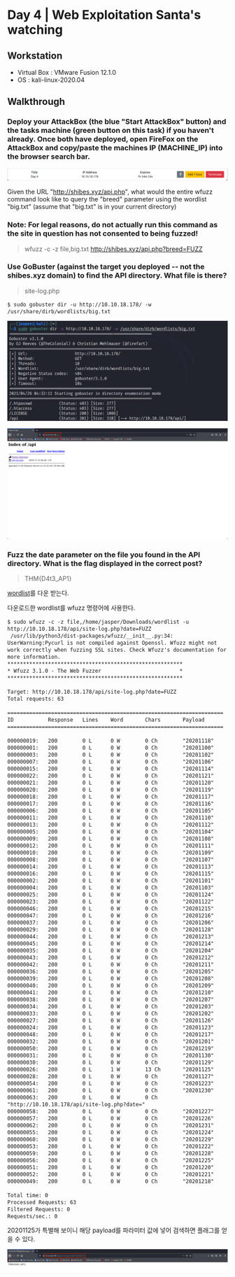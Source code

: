 # Day 4 | Web Exploitation Santa's watching

## Workstation
- Virtual Box : VMware Fusion 12.1.0
- OS : kali-linux-2020.04

## Walkthrough
### Deploy your AttackBox (the blue "Start AttackBox" button) and the tasks machine (green button on this task) if you haven't already. Once both have deployed, open FireFox on the AttackBox and copy/paste the machines IP (MACHINE_IP) into the browser search bar.

![attackbox](https://github.com/jasperkim425/Walkthrough/blob/main/TryHackMe/25%20Days%20of%20Cyber%20Security/Day%204/image/attackbox.png)

Given the URL "http://shibes.xyz/api.php", what would the entire wfuzz command look like to query the "breed" parameter using the wordlist "big.txt" (assume that "big.txt" is in your current directory)

### Note: For legal reasons, do not actually run this command as the site in question has not consented to being fuzzed!

> wfuzz -c -z file,big.txt http://shibes.xyz/api.php?breed=FUZZ

### Use GoBuster (against the target you deployed -- not the shibes.xyz domain) to find the API directory. What file is there?

> site-log.php

```
$ sudo gobuster dir -u http://10.10.18.178/ -w /usr/share/dirb/wordlists/big.txt
```

![gobuster](https://github.com/jasperkim425/Walkthrough/blob/main/TryHackMe/25%20Days%20of%20Cyber%20Security/Day%204/image/gobuster.png)

![api](https://github.com/jasperkim425/Walkthrough/blob/main/TryHackMe/25%20Days%20of%20Cyber%20Security/Day%204/image/api.png)

### Fuzz the date parameter on the file you found in the API directory. What is the flag displayed in the correct post?

> THM{D4t3_AP1}

[wordlist](https://assets.tryhackme.com/additional/cmn-aoc2020/day-4/wordlist)를 다운 받는다.

다운로드한 wordlist를 wfuzz 명령어에 사용한다.

```
$ sudo wfuzz -c -z file,/home/jasper/Downloads/wordlist -u http://10.10.18.178/api/site-log.php?date=FUZZ
 /usr/lib/python3/dist-packages/wfuzz/__init__.py:34: UserWarning:Pycurl is not compiled against Openssl. Wfuzz might not work correctly when fuzzing SSL sites. Check Wfuzz's documentation for more information.
********************************************************
* Wfuzz 3.1.0 - The Web Fuzzer                         *
********************************************************

Target: http://10.10.18.178/api/site-log.php?date=FUZZ
Total requests: 63

=====================================================================
ID           Response   Lines    Word       Chars       Payload                                                   
=====================================================================

000000019:   200        0 L      0 W        0 Ch        "20201118"                                                
000000001:   200        0 L      0 W        0 Ch        "20201100"                                                
000000003:   200        0 L      0 W        0 Ch        "20201102"                                                
000000007:   200        0 L      0 W        0 Ch        "20201106"                                                
000000015:   200        0 L      0 W        0 Ch        "20201114"                                                
000000022:   200        0 L      0 W        0 Ch        "20201121"                                                
000000021:   200        0 L      0 W        0 Ch        "20201120"                                                
000000020:   200        0 L      0 W        0 Ch        "20201119"                                                
000000018:   200        0 L      0 W        0 Ch        "20201117"                                                
000000017:   200        0 L      0 W        0 Ch        "20201116"                                                
000000006:   200        0 L      0 W        0 Ch        "20201105"                                                
000000011:   200        0 L      0 W        0 Ch        "20201110"                                                
000000013:   200        0 L      0 W        0 Ch        "20201112"                                                
000000005:   200        0 L      0 W        0 Ch        "20201104"                                                
000000009:   200        0 L      0 W        0 Ch        "20201108"                                                
000000012:   200        0 L      0 W        0 Ch        "20201111"                                                
000000010:   200        0 L      0 W        0 Ch        "20201109"                                                
000000008:   200        0 L      0 W        0 Ch        "20201107"                                                
000000014:   200        0 L      0 W        0 Ch        "20201113"                                                
000000016:   200        0 L      0 W        0 Ch        "20201115"                                                
000000002:   200        0 L      0 W        0 Ch        "20201101"                                                
000000004:   200        0 L      0 W        0 Ch        "20201103"                                                
000000025:   200        0 L      0 W        0 Ch        "20201124"                                                
000000023:   200        0 L      0 W        0 Ch        "20201122"                                                
000000046:   200        0 L      0 W        0 Ch        "20201215"                                                
000000047:   200        0 L      0 W        0 Ch        "20201216"                                                
000000037:   200        0 L      0 W        0 Ch        "20201206"                                                
000000029:   200        0 L      0 W        0 Ch        "20201128"                                                
000000044:   200        0 L      0 W        0 Ch        "20201213"                                                
000000045:   200        0 L      0 W        0 Ch        "20201214"                                                
000000035:   200        0 L      0 W        0 Ch        "20201204"                                                
000000043:   200        0 L      0 W        0 Ch        "20201212"                                                
000000042:   200        0 L      0 W        0 Ch        "20201211"                                                
000000036:   200        0 L      0 W        0 Ch        "20201205"                                                
000000039:   200        0 L      0 W        0 Ch        "20201208"                                                
000000040:   200        0 L      0 W        0 Ch        "20201209"                                                
000000041:   200        0 L      0 W        0 Ch        "20201210"                                                
000000038:   200        0 L      0 W        0 Ch        "20201207"                                                
000000034:   200        0 L      0 W        0 Ch        "20201203"                                                
000000033:   200        0 L      0 W        0 Ch        "20201202"                                                
000000027:   200        0 L      0 W        0 Ch        "20201126"                                                
000000024:   200        0 L      0 W        0 Ch        "20201123"                                                
000000048:   200        0 L      0 W        0 Ch        "20201217"                                                
000000032:   200        0 L      0 W        0 Ch        "20201201"                                                
000000050:   200        0 L      0 W        0 Ch        "20201219"                                                
000000031:   200        0 L      0 W        0 Ch        "20201130"                                                
000000030:   200        0 L      0 W        0 Ch        "20201129"                                                
000000026:   200        0 L      1 W        13 Ch       "20201125"                                                
000000028:   200        0 L      0 W        0 Ch        "20201127"                                                
000000054:   200        0 L      0 W        0 Ch        "20201223"                                                
000000061:   200        0 L      0 W        0 Ch        "20201230"                                                
000000063:   200        0 L      0 W        0 Ch        "http://10.10.18.178/api/site-log.php?date="              
000000058:   200        0 L      0 W        0 Ch        "20201227"                                                
000000057:   200        0 L      0 W        0 Ch        "20201226"                                                
000000062:   200        0 L      0 W        0 Ch        "20201231"                                                
000000055:   200        0 L      0 W        0 Ch        "20201224"                                                
000000060:   200        0 L      0 W        0 Ch        "20201229"                                                
000000053:   200        0 L      0 W        0 Ch        "20201222"                                                
000000059:   200        0 L      0 W        0 Ch        "20201228"                                                
000000056:   200        0 L      0 W        0 Ch        "20201225"                                                
000000051:   200        0 L      0 W        0 Ch        "20201220"                                                
000000052:   200        0 L      0 W        0 Ch        "20201221"                                                
000000049:   200        0 L      0 W        0 Ch        "20201218"                                                

Total time: 0
Processed Requests: 63
Filtered Requests: 0
Requests/sec.: 0
```

20201125가 특별해 보이니 해당 payload를 파라미터 값에 넣어 검색하면 플래그를 얻을 수 있다.

![flag](https://github.com/jasperkim425/Walkthrough/blob/main/TryHackMe/25%20Days%20of%20Cyber%20Security/Day%204/image/flag.png)
